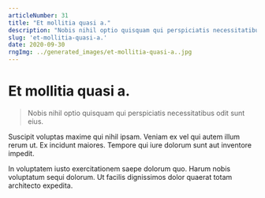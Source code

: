 ```yaml
---
articleNumber: 31
title: "Et mollitia quasi a."
description: "Nobis nihil optio quisquam qui perspiciatis necessitatibus odit sunt eius."
slug: 'et-mollitia-quasi-a.'
date: 2020-09-30
rngImg: ../generated_images/et-mollitia-quasi-a..jpg
---
```


# Et mollitia quasi a.

> Nobis nihil optio quisquam qui perspiciatis necessitatibus odit sunt eius.

Suscipit voluptas maxime qui nihil ipsam. Veniam ex vel qui autem illum rerum ut. Ex incidunt maiores. Tempore qui iure dolorum sunt aut inventore impedit.
 In voluptatem iusto exercitationem saepe dolorum quo. Harum nobis voluptatum sequi dolorum. Ut facilis dignissimos dolor quaerat totam architecto expedita.
